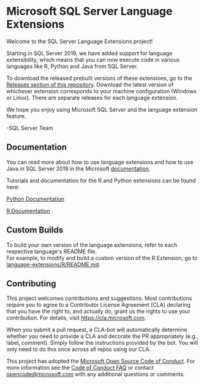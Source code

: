 
# Microsoft SQL Server Language Extensions

Welcome to the SQL Server Language Extensions project!

Starting in SQL Server 2019, we have added support for language extensibility, which means that you can now execute code in various languages like R, Python and Java from SQL Server.

To download the released prebuilt versions of these extensions, go to the [Releases section of this repository](https://github.com/microsoft/sql-server-language-extensions/releases). Download the latest version of whichever extension corresponds to your machine configuration (Windows or Linux). There are separate releases for each language extension.

We hope you enjoy using Microsoft SQL Server and the language extension feature.

-SQL Server Team

## Documentation

You can read more about how to use language extensions and how to use Java in SQL Server 2019 in the Microsoft [documentation](https://docs.microsoft.com/en-us/sql/language-extensions/language-extensions-overview?view=sqlallproducts-allversions).

Tutorials and documentation for the R and Python extensions can be found here:

[Python Documentation](https://docs.microsoft.com/en-us/sql/machine-learning/install/custom-runtime-python?view=sql-server-ver15)

[R Documentation](https://docs.microsoft.com/en-us/sql/machine-learning/install/custom-runtime-r?view=sql-server-ver15)

## Custom Builds

To build your own version of the language extensions, refer to each respective language's README file. \
For example, to modify and build a custom version of the R Extension, go to [language-extensions/R/README.md](language-extensions/R/README.md).

## Contributing

This project welcomes contributions and suggestions.  Most contributions require you to agree to a
Contributor License Agreement (CLA) declaring that you have the right to, and actually do, grant us
the rights to use your contribution. For details, visit https://cla.microsoft.com.

When you submit a pull request, a CLA-bot will automatically determine whether you need to provide
a CLA and decorate the PR appropriately (e.g., label, comment). Simply follow the instructions
provided by the bot. You will only need to do this once across all repos using our CLA.

This project has adopted the [Microsoft Open Source Code of Conduct](https://opensource.microsoft.com/codeofconduct/).
For more information see the [Code of Conduct FAQ](https://opensource.microsoft.com/codeofconduct/faq/) or
contact [opencode@microsoft.com](mailto:opencode@microsoft.com) with any additional questions or comments.
